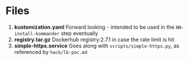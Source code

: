 # Files

1. **kustomization.yaml** Forward looking - intended to be used in the `NN-install-kommander` step eventually
2. **registry.tar.gz** Dockerhub registry:2.7.1 in case the rate limit is hit
3. **simple-https.service** Goes along with `scripts/simple-https.py`, as referenced by `hack/lb-poc.md`
